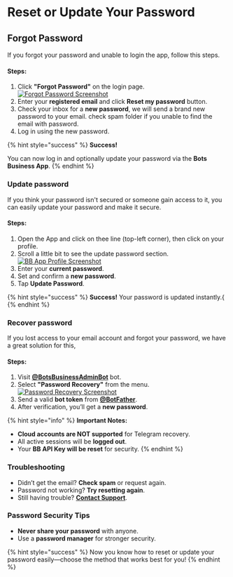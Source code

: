 # Reset or Update Your Password

## Forgot Password

If you forgot your password and unable to login the app, follow this steps.

#### Steps:

1. Click **"Forgot Password"** on the login page.\
   [![Forgot Password Screenshot](https://camo.githubusercontent.com/d07d105f06ccc338f71728790a605c205dc4db419e0428bea2dd05edcf5162e9/68747470733a2f2f692e6962622e636f2f4e67436b47596b672f32303235303133302d3133333535372e706e67)](https://camo.githubusercontent.com/d07d105f06ccc338f71728790a605c205dc4db419e0428bea2dd05edcf5162e9/68747470733a2f2f692e6962622e636f2f4e67436b47596b672f32303235303133302d3133333535372e706e67)
2. Enter your **registered email** and click **Reset my password** button.
3. Check your inbox for a **new password**, we will send a brand new password to your email. check spam folder if you unable to find the email with password.
4. Log in using the new password.

{% hint style="success" %}
**Success!**&#x20;

You can now log in and optionally update your password via the **Bots Business App**.
{% endhint %}

### Update password

If you think your password isn't secured or someone gain access to it, you can easily update your password and make it secure.

#### Steps:

1. Open the App and click on thee line (top-left corner), then click on your profile.
2. Scroll a little bit to see the update password section.\
   [![BB App Profile Screenshot](https://camo.githubusercontent.com/85aa9c2fe058417742cc94fc27512118b9ac859d1edf12e3f2511ee8d3110c51/68747470733a2f2f692e6962622e636f2f52346b63425246362f53637265656e73686f742d323032352d30312d33302d31332d35372d32362d3934372d62622d6170702d636f6d2d626f74732d627573696e6573732d656469742e6a7067)](https://camo.githubusercontent.com/85aa9c2fe058417742cc94fc27512118b9ac859d1edf12e3f2511ee8d3110c51/68747470733a2f2f692e6962622e636f2f52346b63425246362f53637265656e73686f742d323032352d30312d33302d31332d35372d32362d3934372d62622d6170702d636f6d2d626f74732d627573696e6573732d656469742e6a7067)
3. Enter your **current password**.
4. Set and confirm a **new password**.
5. Tap **Update Password**.

{% hint style="success" %}
**Success!** Your password is updated instantly.{
{% endhint %}

### Recover password

If you lost access to your email account and forgot your password, we have a great solution for this,

#### Steps:

1. Visit [**@BotsBusinessAdminBot**](https://t.me/BotsBusinessAdminBot) bot.
2. Select **"Password Recovery"** from the menu.\
   [![Password Recovery Screenshot](https://camo.githubusercontent.com/6daa2f7bf0aa395c5390a284fd7dd896d54bd2d6e137ec8982ecd349b87cc384/68747470733a2f2f692e6962622e636f2f7339535a577471482f32303235303133302d3134303633352e6a7067)](https://camo.githubusercontent.com/6daa2f7bf0aa395c5390a284fd7dd896d54bd2d6e137ec8982ecd349b87cc384/68747470733a2f2f692e6962622e636f2f7339535a577471482f32303235303133302d3134303633352e6a7067)
3. Send a valid **bot token** from [**@BotFather**](https://t.me/BotFather).
4. After verification, you’ll get a **new password**.

{% hint style="info" %}
**Important Notes:**

* **Cloud accounts are NOT supported** for Telegram recovery.
* All active sessions will be **logged out**.
* Your **BB API Key will be reset** for security.
{% endhint %}

### Troubleshooting

* Didn’t get the email? **Check spam** or request again.
* Password not working? **Try resetting again**.
* Still having trouble? [**Contact Support**](https://t.me/BotsBusinessAdmin).

### Password Security Tips

* **Never share your password** with anyone.
* Use a **password manager** for stronger security.



{% hint style="success" %}
Now you know how to reset or update your password easily—choose the method that works best for you!
{% endhint %}

